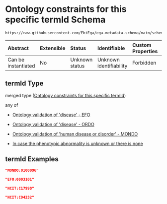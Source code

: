# Ontology constraints for this specific termId Schema

```txt
https://raw.githubusercontent.com/EbiEga/ega-metadata-schema/main/schemas/EGA.common-definitions.json#/$defs/disease/properties/termId
```



| Abstract            | Extensible | Status         | Identifiable            | Custom Properties | Additional Properties | Access Restrictions | Defined In                                                                                           |
| :------------------ | :--------- | :------------- | :---------------------- | :---------------- | :-------------------- | :------------------ | :--------------------------------------------------------------------------------------------------- |
| Can be instantiated | No         | Unknown status | Unknown identifiability | Forbidden         | Allowed               | none                | [EGA.common-definitions.json\*](../../../schemas/EGA.common-definitions.json "open original schema") |

## termId Type

merged type ([Ontology constraints for this specific termId](ega-4-defs-disease-properties-ontology-constraints-for-this-specific-termid.md))

any of

*   [Ontology validation of 'disease' - EFO](ega-4-defs-disease-properties-ontology-constraints-for-this-specific-termid-anyof-ontology-validation-of-disease---efo.md "check type definition")

*   [Ontology validation of 'disease' - ORDO](ega-4-defs-disease-properties-ontology-constraints-for-this-specific-termid-anyof-ontology-validation-of-disease---ordo.md "check type definition")

*   [Ontology validation of 'human disease or disorder' - MONDO](ega-4-defs-disease-properties-ontology-constraints-for-this-specific-termid-anyof-ontology-validation-of-human-disease-or-disorder---mondo.md "check type definition")

*   [In case the phenotypic abnormality is unknown or there is none](ega-4-defs-disease-properties-ontology-constraints-for-this-specific-termid-anyof-in-case-the-phenotypic-abnormality-is-unknown-or-there-is-none.md "check type definition")

## termId Examples

```json
"MONDO:0100096"
```

```json
"EFO:0003101"
```

```json
"NCIT:C17998"
```

```json
"NCIT:C94232"
```
